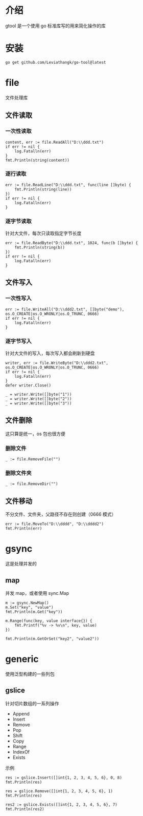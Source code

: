 # 介绍

gtool 是一个使用 go 标准库写的用来简化操作的库

# 安装

```
go get github.com/Leviathangk/go-tool@latest
```

# file

文件处理库

## 文件读取

### 一次性读取

```
content, err := file.ReadAll("D:\\ddd.txt")
if err != nil {
    log.Fatalln(err)
}
fmt.Println(string(content))
```

### 逐行读取

```
err := file.ReadLine("D:\\ddd.txt", func(line []byte) {
    fmt.Println(string(line))
})
if err != nil {
    log.Fatalln(err)
}
```

### 逐字节读取

针对大文件，每次只读取指定字节长度

```
err := file.ReadByte("D:\\ddd.txt", 1024, func(b []byte) {
	fmt.Println(string(b))
})
if err != nil {
	log.Fatalln(err)
}
```

## 文件写入

### 一次性写入

```
err := file.WriteAll("D:\\ddd2.txt", []byte("demo"), os.O_CREATE|os.O_WRONLY|os.O_TRUNC, 0666)
if err != nil {
	log.Fatalln(err)
}
```

### 逐字节写入

针对大文件的写入，每次写入都会刷新到硬盘

```
writer, err := file.WriteByte("D:\\ddd2.txt", os.O_CREATE|os.O_WRONLY|os.O_TRUNC, 0666)
if err != nil {
	log.Fatalln(err)
}
defer writer.Close()

_ = writer.Write([]byte("1"))
_ = writer.Write([]byte("2"))
_ = writer.Write([]byte("3"))
```

## 文件删除

这只算是统一，os 包也很方便

### 删除文件

```
_ := file.RemoveFile("")
```

### 删除文件夹

```
_ := file.RemoveDir("")
```

## 文件移动

不分文件、文件夹，父路径不存在则创建（0666 模式）

```
err := file.MoveTo("D:\\dddd", "D:\\dddd2")
fmt.Println(err)
```

# gsync

这是处理并发的

## map

并发 map，或者使用 sync.Map

```
m := gsync.NewMap()
m.Set("key", "value")
fmt.Println(m.Get("key"))

m.Range(func(key, value interface{}) {
    fmt.Printf("%v -> %v\n", key, value)
})

fmt.Println(m.GetOrSet("key2", "value2"))
```

# generic

使用泛型构建的一些列包

## gslice

针对切片数组的一系列操作

- Append
- Insert
- Remove
- Pop
- Shift
- Copy
- Range
- IndexOf
- Exists

示例

```
res := gslice.Insert([]int{1, 2, 3, 4, 5, 6}, 0, 8)
fmt.Println(res)

res = gslice.Remove([]int{1, 2, 3, 4, 5, 6}, 1)
fmt.Println(res)

res2 := gslice.Exists([]int{1, 2, 3, 4, 5, 6}, 7)
fmt.Println(res2)
```